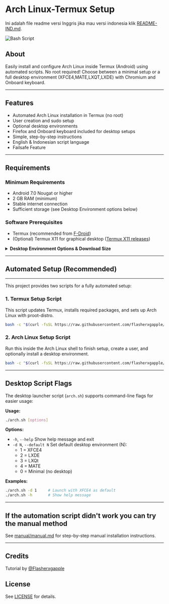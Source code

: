 # Arch Linux-Termux Setup
Ini adalah file readme versi Inggris jika mau versi indonesia klik [README-IND.md](./README-IND.md).

![Bash Script](https://img.shields.io/badge/bash_script-%23121011.svg?style=flat&logo=gnu-bash&logoColor=white)

## About
Easily install and configure Arch Linux inside Termux (Android) using automated scripts. No root required! Choose between a minimal setup or a full desktop environment (XFCE4,MATE,LXQT,LXDE) with Chromium and Onboard keyboard.

---

## Features
- Automated Arch Linux installation in Termux (no root)
- User creation and sudo setup
- Optional desktop environments
- Firefox and Onboard keyboard included for desktop setups
- Simple, step-by-step instructions
- English & Indonesian script language
- Failsafe Feature

---

## Requirements

### Minimum Requirements
- Android 7.0 Nougat or higher
- 2 GB RAM (minimum)
- Stable internet connection
- Sufficient storage (see Desktop Environment options below)

### Software Prerequisites
- Termux (recommended from [F-Droid](https://f-droid.org/id/packages/com.termux/))
- (Optional) Termux X11 for graphical desktop ([Termux X11 releases](https://github.com/termux/termux-x11/releases/tag/nightly))

<details>
<summary><strong>Desktop Environment Options & Download Size</strong></summary>

- <strong>Minimal (no desktop environment):</strong>
  - Only essential packages (sudo, nano, adduser, pulseaudio)
  - Fastest install, smallest download (~50-100 MB)

- <strong>XFCE4 Desktop Environment:</strong>
  - XFCE4, XFCE4 Terminal, Firefox ESR, Onboard
  - Lightweight and suitable for most devices
  - Download size: ~400-600 MB
  - Installed size: ~1.2-1.5 GB

- <strong>LXDE Desktop Environment:</strong>
  - LXDE, Firefox ESR, Onboard
  - Lightweight, classic interface
  - Download size: ~300-500 MB
  - Installed size: ~1-1.2 GB

- <strong>LXQt Desktop Environment:</strong>
  - LXQt, Firefox ESR, Onboard
  - Lightweight, modern interface
  - Download size: ~350-550 MB
  - Installed size: ~1-1.3 GB

- <strong>MATE Desktop Environment:</strong>
  - MATE, Firefox ESR, Onboard
  - Classic, stable interface
  - Download size: ~500-700 MB
  - Installed size: ~1.2-1.7 GB

<em>Actual sizes may vary depending on package updates and mirrors. Ensure you have enough storage and a stable internet connection.</em>
</details>

---


## Automated Setup (Recommended)

---

This project provides two scripts for a fully automated setup:

### 1. Termux Setup Script
This script updates Termux, installs required packages, and sets up Arch Linux with proot-distro.
```sh
bash -c "$(curl -fsSL https://raw.githubusercontent.com/flasherxgapple/arch-termux/master/termux-setup.sh)"
```

### 2. Arch Linux Setup Script
Run this inside the Arch Linux shell to finish setup, create a user, and optionally install a desktop environment.
```sh
bash -c "$(curl -fsSL https://raw.githubusercontent.com/flasherxgapple/arch-termux/master/arch-setup.sh)"
```

---

## Desktop Script Flags

The desktop launcher script (`arch.sh`) supports command-line flags for easier usage:

**Usage:**
```sh
./arch.sh [options]
```

**Options:**
- `-h`, `--help`           Show help message and exit
- `-d N`, `--default N`    Set default desktop environment (N):
    - 1 = XFCE4
    - 2 = LXDE
    - 3 = LXQt
    - 4 = MATE
    - 0 = Minimal (no desktop)

**Examples:**
```sh
./arch.sh -d 1     # Launch with XFCE4 as default
./arch.sh -h       # Show help message
```

---


## If the automation script didn't work you can try the manual method
See [manual/manual.md](./manual/manual.md) for step-by-step manual installation instructions.

---

## Credits
Tutorial by [@Flasherxgapple](https://github.com/Flasherxgapple)

## License
See [LICENSE](./LICENSE) for details.
